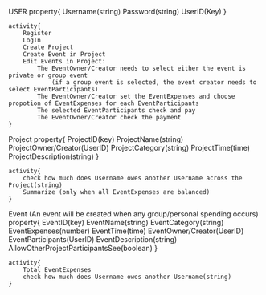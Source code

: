 USER
    property{
        Username(string)
        Password(string)
        UserID(Key)
    }
    
    activity{
        Register
        LogIn
        Create Project
        Create Event in Project
        Edit Events in Project:
            The EventOwner/Creator needs to select either the event is private or group event
                (if a group event is selected, the event creator needs to select EventParticipants)
            The EventOwner/Creator set the EventExpenses and choose propotion of EventExpenses for each EventParticipants
            The selected EventParticipants check and pay
            The EventOwner/Creator check the payment 
    }

Project
    property{
        ProjectID(key)
        ProjectName(string)
        ProjectOwner/Creator(UserID)
        ProjectCategory(string)
        ProjectTime(time)
        ProjectDescription(string)
    }

    activity{
        check how much does Username owes another Username across the Project(string)
        Summarize (only when all EventExpenses are balanced)
    }

Event (An event will be created when any group/personal spending occurs)
    property{
        EventID(key)
        EventName(string)
        EventCategory(string)
        EventExpenses(number)
        EventTime(time)
        EventOwner/Creator(UserID)
        EventParticipants(UserID)
        EventDescription(string)
        AllowOtherProjectParticipantsSee(boolean)
    }
    
    activity{
        Total EventExpenses
        check how much does Username owes another Username(string)
    }